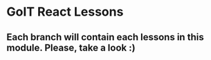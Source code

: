 # GoIT React Lessons

## Each branch will contain each lessons in this module. Please, take a look :)
